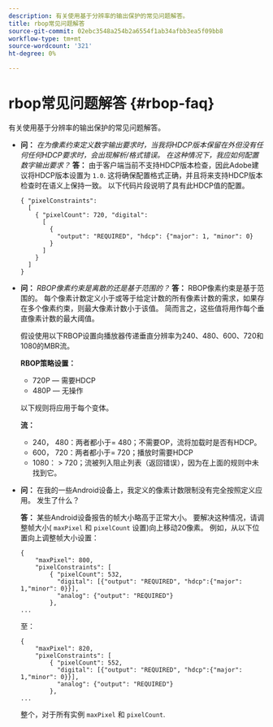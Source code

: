 ```yaml
---
description: 有关使用基于分辨率的输出保护的常见问题解答。
title: rbop常见问题解答
source-git-commit: 02ebc3548a254b2a6554f1ab34afbb3ea5f09bb8
workflow-type: tm+mt
source-wordcount: '321'
ht-degree: 0%

---
```


# rbop常见问题解答 {#rbop-faq}

有关使用基于分辨率的输出保护的常见问题解答。

* **问：** *在为像素约束定义数字输出要求时，当我将HDCP版本保留在外但没有任何任何HDCP要求时，会出现解析/格式错误。 在这种情况下，我应如何配置数字输出要求？* **答：** 由于客户端当前不支持HDCP版本检查，因此Adobe建议将HDCP版本设置为 `1.0`. 这将确保配置格式正确，并且将来支持HDCP版本检查时在语义上保持一致。 以下代码片段说明了具有此HDCP值的配置。

  ```
  { "pixelConstraints":  
    [  
      { "pixelCount": 720, "digital":  
        [  
          {  
            "output": "REQUIRED", "hdcp": {"major": 1, "minor": 0}  
          }  
        ]  
      }  
    ]  
  }
  ```

* **问：** *RBOP像素约束是离散的还是基于范围的？* **答：** RBOP像素约束是基于范围的。 每个像素计数定义小于或等于给定计数的所有像素计数的需求，如果存在多个像素约束，则最大像素计数小于该值。 简而言之，这些值将用作每个垂直像素计数的最大阈值。

  假设使用以下RBOP设置向播放器传递垂直分辨率为240、480、600、720和1080的MBR流。

  **RBOP策略设置：**

   * 720P — 需要HDCP
   * 480P — 无操作

  以下规则将应用于每个变体。

  **流：**

   * 240， 480：两者都小于= 480；不需要OP，流将加载时是否有HDCP。
   * 600， 720：两者都小于= 720；播放时需要HDCP
   * 1080： > 720；流被列入阻止列表（返回错误），因为在上面的规则中未找到它。

* **问：** 在我的一些Android设备上，我定义的像素计数限制没有完全按照定义应用。 发生了什么？

  **答：** 某些Android设备报告的帧大小略高于正常大小。 要解决这种情况，请调整帧大小( `maxPixel` 和 `pixelCount` 设置)向上移动20像素。 例如，从以下位置向上调整帧大小设置：

  ```
  { 
      "maxPixel": 800, 
      "pixelConstraints": [ 
          { "pixelCount": 532, 
            "digital": [{"output": "REQUIRED", "hdcp":{"major": 1,"minor": 0}}], 
            "analog": {"output": "REQUIRED"} 
          }, 
  ... 
  ```

  至：

  ```
  { 
      "maxPixel": 820, 
      "pixelConstraints": [ 
          { "pixelCount": 552, 
            "digital": [{"output": "REQUIRED", "hdcp":{"major": 1,"minor": 0}}], 
            "analog": {"output": "REQUIRED"} 
          }, 
  ... 
  ```

  整个，对于所有实例 `maxPixel` 和 `pixelCount`.
